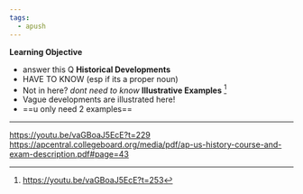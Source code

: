 ```yaml
---
tags:
  - apush
---
```

**Learning Objective**
- answer this Q
**Historical Developments**
- HAVE TO KNOW (esp if its a proper noun)
- Not in here? *dont need to know*
**Illustrative Examples** [^timestamp]
- Vague developments are illustrated here!
- ==u only need 2 examples==
 
---
[^timestamp]: https://youtu.be/vaGBoaJ5EcE?t=253

https://youtu.be/vaGBoaJ5EcE?t=229
https://apcentral.collegeboard.org/media/pdf/ap-us-history-course-and-exam-description.pdf#page=43